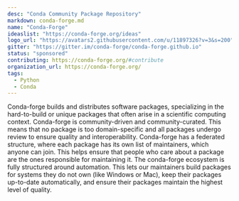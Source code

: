 ```yaml
---
desc: "Conda Community Package Repository"
markdown: conda-forge.md
name: "Conda-Forge"
ideaslist: "https://conda-forge.org/ideas"
logo_url: "https://avatars2.githubusercontent.com/u/11897326?v=3&s=200"
gitter: "https://gitter.im/conda-forge/conda-forge.github.io"
status: "sponsored"
contributing: https://conda-forge.org/#contribute
organization_url: https://conda-forge.org/
tags:
  - Python
  - Conda
---
```


Conda-forge builds and distributes software packages, specializing in the
hard-to-build or unique packages that often arise in a scientific computing
context. Conda-forge is community-driven and community-curated. This means that
no package is too domain-specific and all packages undergo review to ensure
quality and interoperability. Conda-forge has a federated structure, where each
package has its own list of maintainers, which anyone can join. This helps
ensure that people who care about a package are the ones responsible for
maintaining it. The conda-forge ecosystem is fully structured around automation.
This lets our maintainers build packages for systems they do not own (like
Windows or Mac), keep their packages up-to-date automatically, and ensure their
packages maintain the highest level of quality.
